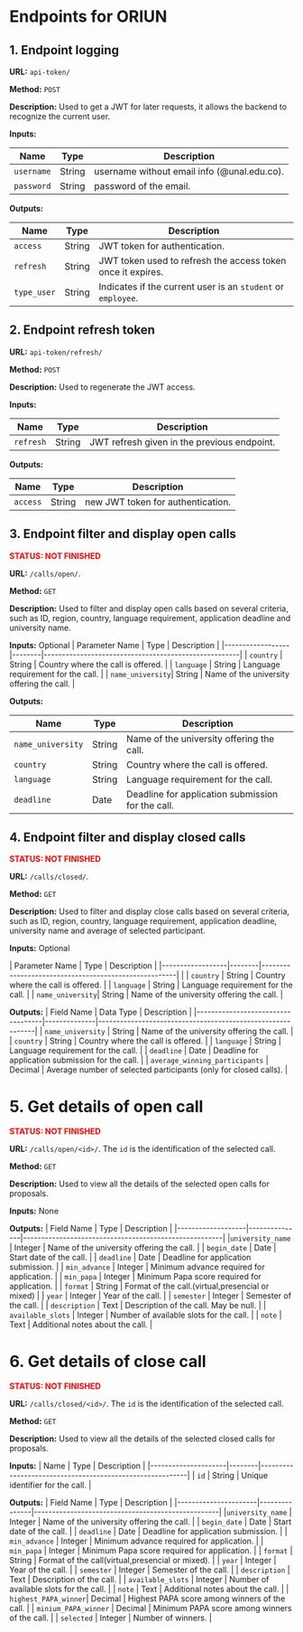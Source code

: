 # Endpoints for ORIUN

## 1. Endpoint logging
**URL:** `api-token/`

**Method:** `POST`

**Description:** Used to get a JWT for later requests, it allows the backend to 
recognize the current user.

**Inputs:**

| Name       | Type   | Description                                 |
|------------|--------|---------------------------------------------|
| `username` | String | username without email info (@unal.edu.co). |
| `password` | String | password of the email.                      |

**Outputs:**

| Name        | Type   | Description                                                  |
|-------------|--------|--------------------------------------------------------------|
| `access`    | String | JWT token for authentication.                                |
| `refresh`   | String | JWT token used to refresh the access token once it expires.  |
| `type_user` | String | Indicates if the current user is an `student` or `employee`. |


## 2. Endpoint refresh token
**URL:** `api-token/refresh/`

**Method:** `POST`

**Description:** Used to regenerate the JWT access.

**Inputs:**

| Name       | Type   | Description                                 |
|------------|--------|---------------------------------------------|
| `refresh`  | String | JWT refresh given in the previous endpoint. |

**Outputs:**

| Name        | Type   | Description                       |
|-------------|--------|-----------------------------------|
| `access`    | String | new JWT token for authentication. |


## 3. Endpoint filter and display open calls
<span style="color: red; font-weight: bold;"> STATUS: NOT FINISHED </span>

**URL:** `/calls/open/`. 

**Method:** `GET`

**Description:**  Used to filter and display open calls based on several criteria, such as ID, region, country, language requirement, application deadline and university name.

**Inputs:** Optional 
| Parameter Name   | Type   | Description                                          |
|------------------|--------|------------------------------------------------------|
| `country`        | String | Country where the call is offered.                   |
| `language`       | String | Language requirement for the call.                   |
| `name_university`| String | Name of the university offering the call.            |

**Outputs:**

| Name                | Type   | Description                                              |
|---------------------|--------|----------------------------------------------------------|
| `name_university`   | String | Name of the university offering the call.                |
| `country`           | String | Country where the call is offered.                       |
| `language`          | String | Language requirement for the call.                       |
| `deadline`          | Date   | Deadline for application submission for the call.        |

## 4. Endpoint filter and display closed calls
<span style="color: red; font-weight: bold;"> STATUS: NOT FINISHED </span>

**URL:** `/calls/closed/`. 

**Method:** `GET`

**Description:**  Used to filter and display close calls based on several criteria, such as ID, region, country, language requirement, application deadline, university name and average of selected participant.

**Inputs:** Optional

| Parameter Name   | Type   | Description                                          |
|------------------|--------|------------------------------------------------------| |
| `country`        | String | Country where the call is offered.                   |
| `language`       | String | Language requirement for the call.                   |
| `name_university`| String | Name of the university offering the call.            |

**Outputs:**
| Field Name                        | Data Type    | Description                                                |
|-----------------------------------|--------------|------------------------------------------------------------|
| `name_university`                 | String       | Name of the university offering the call.                  |
| `country`                         | String       | Country where the call is offered.                         |
| `language`                        | String       | Language requirement for the call.                         |
| `deadline`                        | Date         | Deadline for application submission for the call.          |
| `average_winning_participants`    | Decimal      | Average number of selected participants (only for closed calls). |

# 5.  Get details of open call
<span style="color: red; font-weight: bold;"> STATUS: NOT FINISHED </span>

**URL:** `/calls/open/<id>/`.  The `id` is the identification of the selected call.

**Method:** `GET`

**Description:**  Used to view all the details of the selected open calls for proposals.

**Inputs:** None

**Outputs:**
| Field Name        | Type          | Description                                           |
|-------------------|---------------|-------------------------------------------------------|
|`university_name`  | Integer       | Name of the university offering the call.             |
| `begin_date`      |  Date         | Start date of the call.                               |
| `deadline`        | Date          | Deadline for application submission.                  |
| `min_advance`     | Integer       | Minimum advance required for application.             |
| `min_papa`        | Integer       | Minimum Papa score required for application.          |
| `format`          | String        | Format of the call.(virtual,presencial or mixed)      |
| `year`            | Integer       | Year of the call.                                     |
| `semester`        | Integer       | Semester of the call.                                 |
| `description`     | Text          | Description of the call. May be null.                 |
| `available_slots` | Integer       | Number of available slots for the call.               |
| `note`            | Text          | Additional notes about the call.                      |

# 6.  Get details of close call
<span style="color: red; font-weight: bold;"> STATUS: NOT FINISHED </span>

**URL:** `/calls/closed/<id>/`. The `id` is the identification of the selected call.

**Method:** `GET`

**Description:**  Used to view all the details of the selected closed calls for proposals.

**Inputs:**
| Name                | Type   | Description                                              |
|---------------------|--------|----------------------------------------------------------|
| `id`                | String | Unique identifier for the call.                          |

**Outputs:**
| Field Name            | Type          | Description                                      |
|----------------------|---------------|---------------------------------------------------|
|`university_name`     | Integer       | Name of the university offering the call.         |
| `begin_date`         |  Date         | Start date of the call.                           |
| `deadline`           | Date          | Deadline for application submission.              |
| `min_advance`        | Integer       | Minimum advance required for application.         |
| `min_papa`           | Integer       | Minimum Papa score required for application.      |
| `format`             | String        | Format of the call(virtual,presencial or mixed).  |
| `year`               | Integer       | Year of the call.                                 |
| `semester`           | Integer       | Semester of the call.                             |
| `description`        | Text          | Description of the call.                          |
| `available_slots`    | Integer       | Number of available slots for the call.           |
| `note`               | Text          | Additional notes about the call.                  |
| `highest_PAPA_winner`| Decimal       | Highest PAPA score among winners of the call.     |
| `minium_PAPA_winner` | Decimal       | Minimum PAPA score among winners of the call.     |
| `selected`           | Integer       | Number of winners.                                |
